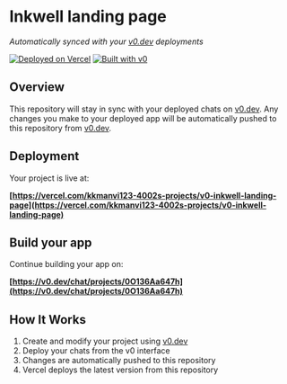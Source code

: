 # Inkwell landing page

*Automatically synced with your [v0.dev](https://v0.dev) deployments*

[![Deployed on Vercel](https://img.shields.io/badge/Deployed%20on-Vercel-black?style=for-the-badge&logo=vercel)](https://vercel.com/kkmanvi123-4002s-projects/v0-inkwell-landing-page)
[![Built with v0](https://img.shields.io/badge/Built%20with-v0.dev-black?style=for-the-badge)](https://v0.dev/chat/projects/0O136Aa647h)

## Overview

This repository will stay in sync with your deployed chats on [v0.dev](https://v0.dev).
Any changes you make to your deployed app will be automatically pushed to this repository from [v0.dev](https://v0.dev).

## Deployment

Your project is live at:

**[https://vercel.com/kkmanvi123-4002s-projects/v0-inkwell-landing-page](https://vercel.com/kkmanvi123-4002s-projects/v0-inkwell-landing-page)**

## Build your app

Continue building your app on:

**[https://v0.dev/chat/projects/0O136Aa647h](https://v0.dev/chat/projects/0O136Aa647h)**

## How It Works

1. Create and modify your project using [v0.dev](https://v0.dev)
2. Deploy your chats from the v0 interface
3. Changes are automatically pushed to this repository
4. Vercel deploys the latest version from this repository